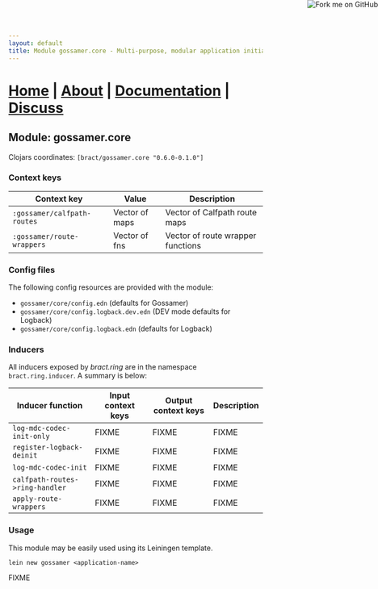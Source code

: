 ```yaml
---
layout: default
title: Module gossamer.core - Multi-purpose, modular application initialization framework for Clojure
---
```

# [Home](/) | [About](/about.html) | [Documentation](/documentation.html) | [Discuss](/discuss.html)

## Module: gossamer.core

Clojars coordinates: `[bract/gossamer.core "0.6.0-0.1.0"]`


### Context keys

| Context key                 | Value          | Description |
|-----------------------------|----------------|-------------|
| `:gossamer/calfpath-routes` | Vector of maps | Vector of Calfpath route maps |
| `:gossamer/route-wrappers`  | Vector of fns  | Vector of route wrapper functions |


### Config files

The following config resources are provided with the module:
- `gossamer/core/config.edn` (defaults for Gossamer)
- `gossamer/core/config.logback.dev.edn` (DEV mode defaults for Logback)
- `gossamer/core/config.logback.edn` (defaults for Logback)


### Inducers

All inducers exposed by _bract.ring_ are in the namespace `bract.ring.inducer`. A summary is below:

| Inducer function                | Input context keys | Output context keys        | Description |
|---------------------------------|--------------------|----------------------------|-------------|
| `log-mdc-codec-init-only`       | FIXME              | FIXME                      | FIXME       |
| `register-logback-deinit`       | FIXME              | FIXME                      | FIXME       |
| `log-mdc-codec-init`            | FIXME              | FIXME                      | FIXME       |
| `calfpath-routes->ring-handler` | FIXME              | FIXME                      | FIXME       |
| `apply-route-wrappers`          | FIXME              | FIXME                      | FIXME       |


### Usage

This module may be easily used using its Leiningen template.

`lein new gossamer <application-name>`

FIXME


<a href='https://github.com/bract'><img style='position: absolute; top: 0; right: 0; border: 0;' src='https://camo.githubusercontent.com/652c5b9acfaddf3a9c326fa6bde407b87f7be0f4/68747470733a2f2f73332e616d617a6f6e6177732e636f6d2f6769746875622f726962626f6e732f666f726b6d655f72696768745f6f72616e67655f6666373630302e706e67' alt='Fork me on GitHub' data-canonical-src='https://s3.amazonaws.com/github/ribbons/forkme_right_orange_ff7600.png'></a>
